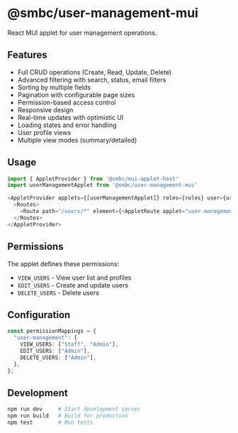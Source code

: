 # @smbc/user-management-mui

React MUI applet for user management operations.

## Features

- Full CRUD operations (Create, Read, Update, Delete)
- Advanced filtering with search, status, email filters
- Sorting by multiple fields
- Pagination with configurable page sizes
- Permission-based access control
- Responsive design
- Real-time updates with optimistic UI
- Loading states and error handling
- User profile views
- Multiple view modes (summary/detailed)

## Usage

```typescript
import { AppletProvider } from '@smbc/mui-applet-host'
import userManagementApplet from '@smbc/user-management-mui'

<AppletProvider applets={[userManagementApplet]} roles={roles} user={user}>
  <Routes>
    <Route path="/users/*" element={<AppletRoute applet="user-management" />} />
  </Routes>
</AppletProvider>
```

## Permissions

The applet defines these permissions:

- `VIEW_USERS` - View user list and profiles
- `EDIT_USERS` - Create and update users
- `DELETE_USERS` - Delete users

## Configuration

```typescript
const permissionMappings = {
  "user-management": {
    VIEW_USERS: ["Staff", "Admin"],
    EDIT_USERS: ["Admin"],
    DELETE_USERS: ["Admin"],
  },
};
```

## Development

```bash
npm run dev     # Start development server
npm run build   # Build for production
npm test        # Run tests
```
